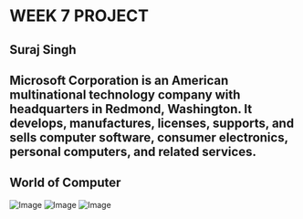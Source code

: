 # WEEK 7 PROJECT

## Suraj Singh

## Microsoft Corporation is an American multinational technology company with headquarters in Redmond, Washington. It develops, manufactures, licenses, supports, and sells computer software, consumer electronics, personal computers, and related services.

## World of Computer

![Image](https://drive.google.com/drive/u/0/folders/1WYcW9yK0WduLeip972X9wqm9zPnpPWX8)
![Image](https://drive.google.com/drive/u/0/folders/1WYcW9yK0WduLeip972X9wqm9zPnpPWX8)
![Image](https://drive.google.com/drive/u/0/folders/1WYcW9yK0WduLeip972X9wqm9zPnpPWX8)
